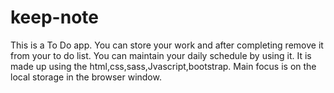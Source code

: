 # keep-note

This is a To Do app. You can store your work and after completing remove it from your to do list.
You can maintain your daily schedule by using it.
It is made up using the html,css,sass,Jvascript,bootstrap.
Main focus is on the local storage in the browser window.
